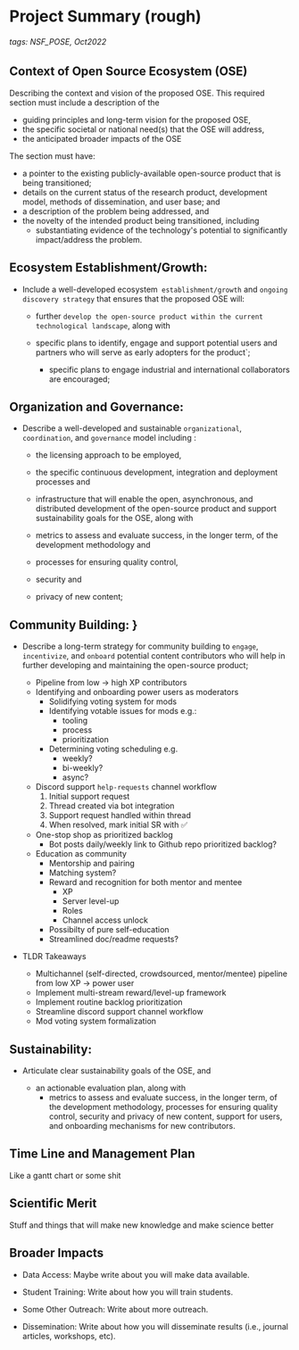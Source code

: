 # Project Summary (rough)

###### tags: NSF_POSE, Oct2022



## Context of Open Source Ecosystem (OSE)

Describing the context and vision of the proposed OSE. This required section must include a description of the 

- guiding principles and long-term vision for the proposed OSE,
- the specific societal or national need(s) that the OSE will address,
- the anticipated broader impacts of the OSE 



The section must have:

- a pointer to the existing publicly-available open-source product that is being transitioned;
- details on the current status of the research product, development model, methods of dissemination, and user base; and
- a description of the problem being addressed, and
- the novelty of the intended product being transitioned, including 
    -  substantiating evidence of the technology's potential to significantly impact/address the problem.


## Ecosystem Establishment/Growth:
- Include a well-developed ecosystem` establishment/growth` and `ongoing discovery strategy` that ensures that the proposed OSE will:
  
    - further `develop the open-source product within the current technological landscape`, along with
  
    - specific plans to identify, engage and support potential users and partners who will serve as early adopters for the product`; 
  
        - specific plans to engage industrial and international collaborators are encouraged; 

## Organization and Governance: 
- Describe a well-developed and sustainable `organizational`, `coordination`, and `governance` model including :
  
    - the licensing approach to be employed, 
    
    - the specific continuous development, integration and deployment processes and 
    
    - infrastructure that will enable the open, asynchronous, and distributed development of the open-source product and support sustainability goals for the OSE, along with 
    
    - metrics to assess and evaluate success, in the longer term, of the development methodology and 
    
    - processes for ensuring quality control, 
    
    - security and
    
    - privacy of new content;
    
## Community Building: }
- Describe a long-term strategy for community building to `engage`, `incentivize`, and `onboard` potential content contributors who will help in further developing and maintaining the open-source product;
  - Pipeline from low -> high XP contributors
  - Identifying and onboarding power users as moderators
    - Solidifying voting system for mods
    - Identifying votable issues for mods e.g.:
      - tooling
      - process
      - prioritization
    - Determining voting scheduling e.g.
      - weekly?
      - bi-weekly?
      - async?
  - Discord support `help-requests` channel workflow
    1. Initial support request
    2. Thread created via bot integration
    3. Support request handled within thread
    4. When resolved, mark initial SR with ✅
  - One-stop shop as prioritized backlog
    - Bot posts daily/weekly link to Github repo prioritized backlog?
  - Education as community
    - Mentorship and pairing
    - Matching system?
    - Reward and recognition for both mentor and mentee
      - XP
      - Server level-up
      - Roles
      - Channel access unlock
    - Possibilty of pure self-education
    - Streamlined doc/readme requests?

- TLDR Takeaways
  - Multichannel (self-directed, crowdsourced, mentor/mentee) pipeline from low XP -> power user
  - Implement multi-stream reward/level-up framework
  - Implement routine backlog prioritization 
  - Streamline discord support channel workflow
  - Mod voting system formalization

## Sustainability: 
- Articulate clear sustainability goals of the OSE, and 

  - an actionable evaluation plan, along with 
    - metrics to assess and evaluate success, in the longer term, of the development methodology, processes for ensuring quality control, security and privacy of new content, support for users, and onboarding mechanisms for new contributors.



## Time Line and Management Plan

Like a gantt chart or some shit

## Scientific Merit

Stuff and things that will make new knowledge and make science better


## Broader Impacts
- Data Access: Maybe write about you will make data available.

- Student Training: Write about how you will train students.

- Some Other Outreach: Write about more outreach.

- Dissemination: Write about how you will disseminate results (i.e., journal articles, workshops, etc).


